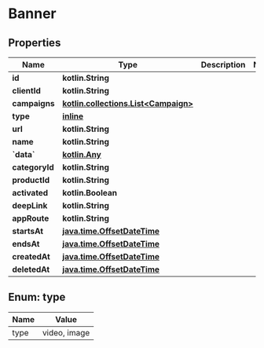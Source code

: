 
# Banner

## Properties
Name | Type | Description | Notes
------------ | ------------- | ------------- | -------------
**id** | **kotlin.String** |  | 
**clientId** | **kotlin.String** |  | 
**campaigns** | [**kotlin.collections.List&lt;Campaign&gt;**](Campaign.md) |  | 
**type** | [**inline**](#Type) |  | 
**url** | **kotlin.String** |  | 
**name** | **kotlin.String** |  | 
**&#x60;data&#x60;** | [**kotlin.Any**](.md) |  | 
**categoryId** | **kotlin.String** |  | 
**productId** | **kotlin.String** |  | 
**activated** | **kotlin.Boolean** |  | 
**deepLink** | **kotlin.String** |  | 
**appRoute** | **kotlin.String** |  | 
**startsAt** | [**java.time.OffsetDateTime**](java.time.OffsetDateTime.md) |  | 
**endsAt** | [**java.time.OffsetDateTime**](java.time.OffsetDateTime.md) |  | 
**createdAt** | [**java.time.OffsetDateTime**](java.time.OffsetDateTime.md) |  | 
**deletedAt** | [**java.time.OffsetDateTime**](java.time.OffsetDateTime.md) |  | 


<a id="Type"></a>
## Enum: type
Name | Value
---- | -----
type | video, image



